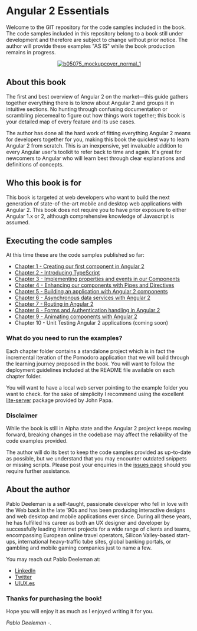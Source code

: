 # Angular 2 Essentials
Welcome to the GIT repository for the code samples included in the book. The code samples included in this repository belong to a book still under development and therefore are subject to change without prior notice. The author will provide these examples "AS IS" while the book production remains in progress.

<a href="https://www.packtpub.com/web-development/angular-2-essentials" target="_blank" style="display: block; text-align: center;">				![b05075_mockupcover_normal_1](https://cloud.githubusercontent.com/assets/1104146/12381718/f902dd24-bd8f-11e5-9ec7-6b43f837ae71.png)
</a>

## About this book

The first and best overview of Angular 2 on the market—this guide gathers together everything there is to know about Angular 2 and groups it in intuitive sections. No hunting through confusing documentation or scrambling piecemeal to figure out how things work together; this book is your detailed map of every feature and its use cases.

The author has done all the hard work of fitting everything Angular 2 means for developers together for you, making this book the quickest way to learn Angular 2 from scratch. This is an inexpensive, yet invaluable addition to every Angular user's toolkit to refer back to time and again. It's great for newcomers to Angular who will learn best through clear explanations and definitions of concepts.

## Who this book is for

This book is targeted at web developers who want to build the next generation of state-of-the-art mobile and desktop web applications with Angular 2. This book does not require you to have prior exposure to either Angular 1.x or 2, although comprehensive knowledge of Javascript is assumed.

## Executing the code samples

At this time these are the code samples published so far:

* [Chapter 1 - Creating our first component in Angular 2](https://github.com/deeleman/angular2-essentials/tree/master/chapter_01)
* [Chapter 2 - Introducing TypeScript](https://github.com/deeleman/angular2-essentials/tree/master/chapter_02)
* [Chapter 3 - Implementing properties and events in our Components](https://github.com/deeleman/angular2-essentials/tree/master/chapter_03)
* [Chapter 4 - Enhancing our components with Pipes and Directives](https://github.com/deeleman/angular2-essentials/tree/master/chapter_04)
* [Chapter 5 - Building an application with Angular 2 components](https://github.com/deeleman/angular2-essentials/tree/master/chapter_05)
* [Chapter 6 - Asynchronous data services with Angular 2](https://github.com/deeleman/angular2-essentials/tree/master/chapter_06)
* [Chapter 7 - Routing in Angular 2](https://github.com/deeleman/angular2-essentials/tree/master/chapter_07)
* [Chapter 8 - Forms and Authentication handling in Angular 2](https://github.com/deeleman/angular2-essentials/tree/master/chapter_08)
* [Chapter 9 - Animating components with Angular 2](https://github.com/deeleman/angular2-essentials/tree/master/chapter_09)
* Chapter 10 - Unit Testing Angular 2 applications (coming soon)

### What do you need to run the examples?

Each chapter folder contains a standalone project which is in fact the incremental iteration of the Pomodoro application that we will build through the learning journey proposed in the book. You will want to follow the deployment guidelines included at the README file available on each chapter folder.

You will want to have a local web server pointing to the example folder you want to check. for the sake of simplicity I recommend using the excellent [lite-server](https://www.npmjs.com/package/lite-server) package provided by John Papa.

### Disclaimer

While the book is still in Alpha state and the Angular 2 project keeps moving forward, breaking changes in the codebase may affect the reliability of the code examples provided.

The author will do its best to keep the code samples provided as up-to-date as possible, but we understand that you may encounter outdated snippets or missing scripts. Please post your enquiries in the [issues page](https://github.com/deeleman/angular2-essentials/issues) should you require further assistance.

## About the author

Pablo Deeleman is a self-taught, passionate developer who fell in love with the Web back in the late '90s and has been producing interactive designs and web desktop and mobile applications ever since. During all these years, he has fulfilled his career as both an UX designer and developer by successfully leading Internet projects for a wide range of clients and teams, encompassing European online travel operators, Silicon Valley-based start-ups, international heavy-traffic tube sites, global banking portals, or gambling and mobile gaming companies just to name a few.

You may reach out Pablo Deeleman at:

* [LinkedIn](https://linkedin.com/in/pablodeeleman)
* [Twitter](https://twitter.com/pablodeeleman)
* [UIUX.es](http://uiux.es/)

### Thanks for purchasing the book!

Hope you will enjoy it as much as I enjoyed writing it for you.

*Pablo Deeleman -.*
